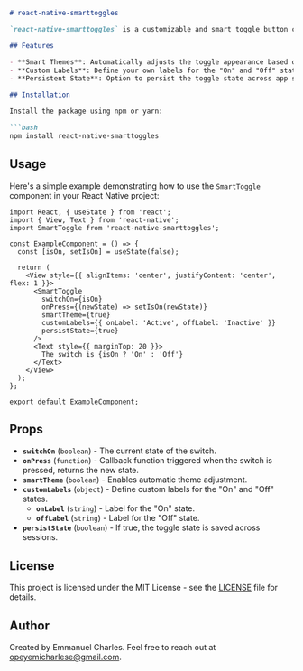 

```markdown
# react-native-smarttoggles

`react-native-smarttoggles` is a customizable and smart toggle button component for React Native. It offers various customization options, including themes, custom labels, and persistent state handling.

## Features

- **Smart Themes**: Automatically adjusts the toggle appearance based on the theme.
- **Custom Labels**: Define your own labels for the "On" and "Off" states.
- **Persistent State**: Option to persist the toggle state across app sessions.

## Installation

Install the package using npm or yarn:

```bash
npm install react-native-smarttoggles
```

## Usage

Here's a simple example demonstrating how to use the `SmartToggle` component in your React Native project:

```tsx
import React, { useState } from 'react';
import { View, Text } from 'react-native';
import SmartToggle from 'react-native-smarttoggles';

const ExampleComponent = () => {
  const [isOn, setIsOn] = useState(false);

  return (
    <View style={{ alignItems: 'center', justifyContent: 'center', flex: 1 }}>
      <SmartToggle
        switchOn={isOn}
        onPress={(newState) => setIsOn(newState)}
        smartTheme={true}
        customLabels={{ onLabel: 'Active', offLabel: 'Inactive' }}
        persistState={true}
      />
      <Text style={{ marginTop: 20 }}>
        The switch is {isOn ? 'On' : 'Off'}
      </Text>
    </View>
  );
};

export default ExampleComponent;
```

## Props

- **`switchOn`** (`boolean`) - The current state of the switch.
- **`onPress`** (`function`) - Callback function triggered when the switch is pressed, returns the new state.
- **`smartTheme`** (`boolean`) - Enables automatic theme adjustment.
- **`customLabels`** (`object`) - Define custom labels for the "On" and "Off" states.
  - **`onLabel`** (`string`) - Label for the "On" state.
  - **`offLabel`** (`string`) - Label for the "Off" state.
- **`persistState`** (`boolean`) - If true, the toggle state is saved across sessions.

## License

This project is licensed under the MIT License - see the [LICENSE](LICENSE) file for details.

## Author

Created by Emmanuel Charles. Feel free to reach out at [opeyemicharlese@gmail.com](mailto:opeyemicharlese@gmail.com).
```

